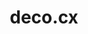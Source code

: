 ---
git: https://github.com/deco-cx
linkedin: https://linkedin.com/company/deco-cx
logohandle: decocx
sort: decocx
title: deco.cx
website: https://deco.cx/
---